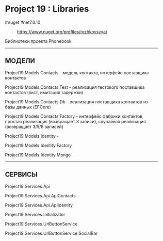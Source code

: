 # Project 19 : Libraries
#nuget #net7.0.10

> https://www.nuget.org/profiles/rozhkovsvyat

Библиотеки проекта Phonebook

----------------------------------------------------------
МОДЕЛИ
----------------------------------------------------------

Project19.Models.Contacts - модель контакта, интерфейс поставщика контактов

Project19.Models.Contacts.Test - реализация тестового поставщика контактов (лист, имитация задержки)

Project19.Models.Contacts.Db - реализация поставщика контактов из базы данных (EFCore)

Project19.Models.Contacts.Factory - интерфейс фабрики контактов, простая реализация (возвращает 3 записи), случайная реализация (возвращает 3/5/8 записей)

Project19.Models.Identity - 

Project19.Models.Identity.Factory

Project19.Models.Identity.Mongo

----------------------------------------------------------
СЕРВИСЫ
----------------------------------------------------------

Project19.Services.Api

Project19.Services.Api.ApiContacts

Project19.Services.Api.ApiIdentity

Project19.Services.Initializator

Project19.Services.UrlButtonService

Project19.Services.UrlButtonService.SocialBar
